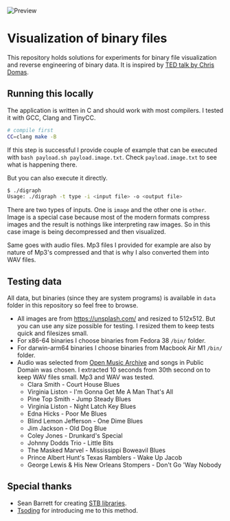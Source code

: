 ![Preview](https://github.com/mitjafelicijan/binary-visualization/assets/296714/d7dd736f-7061-4314-8d2e-86b2dc89de62)

# Visualization of binary files

This repository holds solutions for experiments for binary file visualization
and reverse engineering of binary data. It is inspired by [TED talk by Chris
Domas](https://www.ted.com/talks/chris_domas_the_1s_and_0s_behind_cyber_warfare).

## Running this locally

The application is written in C and should work with most compilers. I tested it
with GCC, Clang and TinyCC.

```sh
# compile first
CC=clang make -B
```

If this step is successful I provide couple of example that can be executed with
`bash payload.sh payload.image.txt`. Check `payload.image.txt` to see what is
happening there.

But you can also execute it directly.

```sh
$ ./digraph
Usage: ./digraph -t type -i <input file> -o <output file>
```

There are two types of inputs. One is `image` and the other one is
`other`. Image is a special case because most of the modern formats compress
images and the result is nothings like interpreting raw images. So in this case
image is being decompressed and then visualized.

Same goes with audio files. Mp3 files I provided for example are also by nature
of Mp3's compressed and that is why I also converted them into WAV files.

## Testing data

All data, but binaries (since they are system programs) is available in `data`
folder in this repository so feel free to browse.

- All images are from https://unsplash.com/ and resized to 512x512. But you can
  use any size possible for testing. I resized them to keep tests quick and
  filesizes small.
- For x86-64 binaries I choose binaries from Fedora 38 `/bin/` folder.
- For darwin-arm64 binaries I choose binaries from Macbook Air M1 `/bin/`
  folder.
- Audio was selected from [Open Music Archive](http://openmusicarchive.org/) and
  songs in Public Domain was chosen. I extracted 10 seconds from 30th second on
  to keep WAV files small. Mp3 and WAV was tested.
  - Clara Smith - Court House Blues
  - Virginia Liston - I'm Gonna Get Me A Man That's All
  - Pine Top Smith - Jump Steady Blues
  - Virginia Liston - Night Latch Key Blues
  - Edna Hicks - Poor Me Blues
  - Blind Lemon Jefferson - One Dime Blues
  - Jim Jackson - Old Dog Blue
  - Coley Jones - Drunkard's Special
  - Johnny Dodds Trio - Little Bits
  - The Masked Marvel - Mississippi Boweavil Blues
  - Prince Albert Hunt's Texas Ramblers - Wake Up Jacob
  - George Lewis & His New Orleans Stompers - Don't Go 'Way Nobody

## Special thanks

- Sean Barrett for creating [STB libraries](https://github.com/nothings/stb).
- [Tsoding](https://twitter.com/tsoding) for introducing me to this method.
